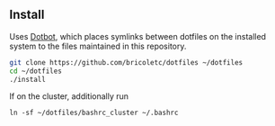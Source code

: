 ## Install

Uses [Dotbot](https://github.com/anishathalye/dotbot), which places
symlinks between dotfiles on the installed system to the files maintained in this
repository.

```sh
git clone https://github.com/bricoletc/dotfiles ~/dotfiles
cd ~/dotfiles
./install
```

If on the cluster, additionally run
```
ln -sf ~/dotfiles/bashrc_cluster ~/.bashrc
```
